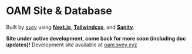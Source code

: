 # OAM Site & Database

Built by [*svey*](https://github.com/svey-xyz) using [**Next.js**](https://nextjs.org), [**Tailwindcss**](https://tailwindcss.com), and [**Sanity**](https://sanity.io).

**Site under active development, come back for more soon (including doc updates)!**
Development site available at [oam.svey.xyz](https://oam.svey.xyz)